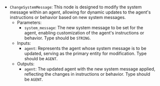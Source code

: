 - `ChangeSystemMessage`: This node is designed to modify the system message within an agent, allowing for dynamic updates to the agent's instructions or behavior based on new system messages.
    - Parameters:
        - `system_message`: The new system message to be set for the agent, enabling customization of the agent's instructions or behavior. Type should be `STRING`.
    - Inputs:
        - `agent`: Represents the agent whose system message is to be updated, serving as the primary entity for modification. Type should be `AGENT`.
    - Outputs:
        - `agent`: The updated agent with the new system message applied, reflecting the changes in instructions or behavior. Type should be `AGENT`.
